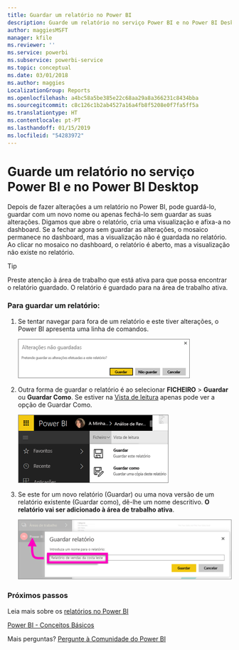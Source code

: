 ```yaml
---
title: Guardar um relatório no Power BI
description: Guarde um relatório no serviço Power BI e no Power BI Desktop
author: maggiesMSFT
manager: kfile
ms.reviewer: ''
ms.service: powerbi
ms.subservice: powerbi-service
ms.topic: conceptual
ms.date: 03/01/2018
ms.author: maggies
LocalizationGroup: Reports
ms.openlocfilehash: a4bc58a5be385e22c68aa29a8a366231c8434bba
ms.sourcegitcommit: c8c126c1b2ab4527a16a4fb8f5208e0f7fa5ff5a
ms.translationtype: HT
ms.contentlocale: pt-PT
ms.lasthandoff: 01/15/2019
ms.locfileid: "54283972"
---
```

# <a name="save-a-report-in-power-bi-service-and-power-bi-desktop"></a>Guarde um relatório no serviço Power BI e no Power BI Desktop
Depois de fazer alterações a um relatório no Power BI, pode guardá-lo, guardar com um novo nome ou apenas fechá-lo sem guardar as suas alterações. Digamos que abre o relatório, cria uma visualização e afixa-a no dashboard. Se a fechar agora sem guardar as alterações, o mosaico permanece no dashboard, mas a visualização não é guardada no relatório. Ao clicar no mosaico no dashboard, o relatório é aberto, mas a visualização não existe no relatório.

> [!TIP]
> Preste atenção à área de trabalho que está ativa para que possa encontrar o relatório guardado. O relatório é guardado para na área de trabalho ativa.
> 
> 

### <a name="to-save-a-report"></a>Para guardar um relatório:
1. Se tentar navegar para fora de um relatório e este tiver alterações, o Power BI apresenta uma linha de comandos.
   
   ![Guardar alterações](media/service-report-save/power-bi-unsaved.png)
2. Outra forma de guardar o relatório é ao selecionar **FICHEIRO** \> **Guardar** ou **Guardar Como**. Se estiver na [Vista de leitura](consumer/end-user-reading-view.md) apenas pode ver a opção de Guardar Como. 
   
   ![Guardar relatório](media/service-report-save/power-bi-save-new.png)
3. Se este for um novo relatório (Guardar) ou uma nova versão de um relatório existente (Guardar como), dê-lhe um nome descritivo.  **O relatório vai ser adicionado à área de trabalho ativa**.
   
    ![atribuir um nome ao relatório](media/service-report-save/power-bi-save-dialog.png)

### <a name="next-steps"></a>Próximos passos
Leia mais sobre os [relatórios no Power BI](consumer/end-user-reports.md)

[Power BI - Conceitos Básicos](consumer/end-user-basic-concepts.md)

Mais perguntas? [Pergunte à Comunidade do Power BI](http://community.powerbi.com/)

